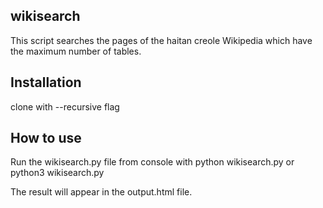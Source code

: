 ## wikisearch

This script searches the pages of the haitan creole Wikipedia which have the maximum number of tables.

## Installation
clone with --recursive flag

## How to use

Run the wikisearch.py file from console with python wikisearch.py or python3 wikisearch.py

The result will appear in the output.html file.

